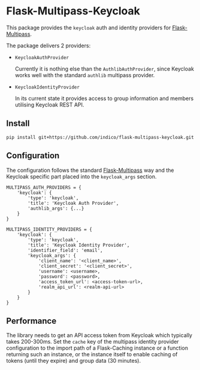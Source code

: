 # Flask-Multipass-Keycloak

This package provides the `keycloak` auth and identity providers for [Flask-Multipass][multipass].

The package delivers 2 providers:
* `KeycloakAuthProvider`

  Currently it is nothing else than the `AuthlibAuthProvider`, since Keycloak works well with the standard `authlib` multipass provider.
* `KeycloakIdentityProvider`

  In its current state it provides access to group information and members utilising Keycloak REST API.

## Install

```
pip install git+https://github.com/indico/flask-multipass-keycloak.git
```

## Configuration

The configuration follows the standard [Flask-Multipass][multipass] way and the Keycloak specific part placed into the `keycloak_args` section.

```
MULTIPASS_AUTH_PROVIDERS = {
    'keycloak': {
        'type': 'keycloak',
        'title': 'Keycloak Auth Provider',
        'authlib_args': {...}
    }
}

MULTIPASS_IDENTITY_PROVIDERS = {
    'keycloak': {
        'type': 'keycloak',
        'title': 'Keycloak Identity Provider',
        'identifier_field': 'email',
        'keycloak_args': {
            'client_name': '<client_name>',
            'client_secret': '<client_secret>',
            'username': <username>,
            'password': <password>,
            'access_token_url': <access-token-url>,
            'realm_api_url': <realm-api-url>
        }
    }
}
```

## Performance

The library needs to get an API access token from Keycloak which typically takes 200-300ms. Set the `cache` key of the multipass identity
provider configuration to the import path of a Flask-Caching instance or a function returning such
an instance, or the instance itself to enable caching of tokens (until they expire) and group
data (30 minutes).

[multipass]: https://github.com/indico/flask-multipass
